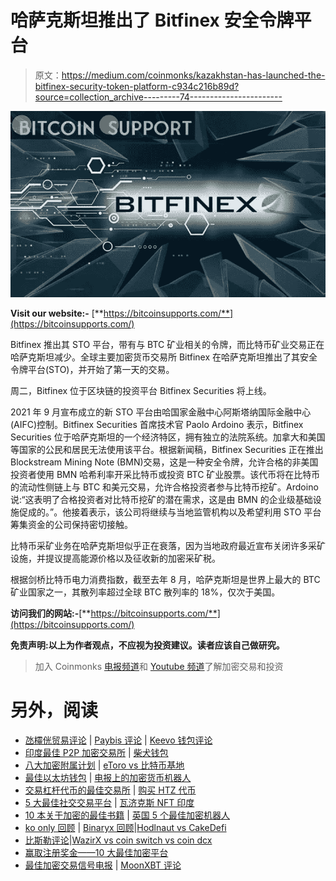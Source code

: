 # 哈萨克斯坦推出了 Bitfinex 安全令牌平台

> 原文：<https://medium.com/coinmonks/kazakhstan-has-launched-the-bitfinex-security-token-platform-c934c216b89d?source=collection_archive---------74----------------------->

![](img/b66d08fd5a95fb8b898e93e47179c9be.png)

**Visit our website:-** [**https://bitcoinsupports.com/**](https://bitcoinsupports.com/)

Bitfinex 推出其 STO 平台，带有与 BTC 矿业相关的令牌，而比特币矿业交易正在哈萨克斯坦减少。全球主要加密货币交易所 Bitfinex 在哈萨克斯坦推出了其安全令牌平台(STO)，并开始了第一天的交易。

周二，Bitfinex 位于区块链的投资平台 Bitfinex Securities 将上线。

2021 年 9 月宣布成立的新 STO 平台由哈国家金融中心阿斯塔纳国际金融中心(AIFC)控制。Bitfinex Securities 首席技术官 Paolo Ardoino 表示，Bitfinex Securities 位于哈萨克斯坦的一个经济特区，拥有独立的法院系统。加拿大和美国等国家的公民和居民无法使用该平台。根据新闻稿，Bitfinex Securities 正在推出 Blockstream Mining Note (BMN)交易，这是一种安全令牌，允许合格的非美国投资者使用 BMN 哈希利率开采比特币或投资 BTC 矿业股票。该代币将在比特币的流动性侧链上与 BTC 和美元交易，允许合格投资者参与比特币挖矿。Ardoino 说:“这表明了合格投资者对比特币挖矿的潜在需求，这是由 BMN 的企业级基础设施促成的。”。他接着表示，该公司将继续与当地监管机构以及希望利用 STO 平台筹集资金的公司保持密切接触。

比特币采矿业务在哈萨克斯坦似乎正在衰落，因为当地政府最近宣布关闭许多采矿设施，并提议提高能源价格以及征收新的加密采矿税。

根据剑桥比特币电力消费指数，截至去年 8 月，哈萨克斯坦是世界上最大的 BTC 矿业国家之一，其散列率超过全球 BTC 散列率的 18%，仅次于美国。

**访问我们的网站:-**[**https://bitcoinsupports.com/**](https://bitcoinsupports.com/)

**免责声明:以上为作者观点，不应视为投资建议。读者应该自己做研究。**

> 加入 Coinmonks [电报频道](https://t.me/coincodecap)和 [Youtube 频道](https://www.youtube.com/c/coinmonks/videos)了解加密交易和投资

# 另外，阅读

*   [氹欞侊贸易评论](https://coincodecap.com/anny-trade-review) | [Paybis 评论](https://coincodecap.com/paybis-review) | [Keevo 钱包评论](https://coincodecap.com/keevo-wallet-review)
*   [印度最佳 P2P 加密交易所](https://coincodecap.com/p2p-crypto-exchanges-in-india) | [柴犬钱包](https://coincodecap.com/baby-shiba-inu-wallets)
*   [八大加密附属计划](https://coincodecap.com/crypto-affiliate-programs) | [eToro vs 比特币基地](https://coincodecap.com/etoro-vs-coinbase)
*   [最佳以太坊钱包](https://coincodecap.com/best-ethereum-wallets) | [电报上的加密货币机器人](https://coincodecap.com/telegram-crypto-bots)
*   [交易杠杆代币的最佳交易所](https://coincodecap.com/leveraged-token-exchanges) | [购买 HTZ 代币](https://coincodecap.com/how-to-buy-htz-token)
*   [5 大最佳社交交易平台](https://coincodecap.com/best-social-trading-platforms) | [瓦济克斯 NFT 印度](https://coincodecap.com/wazirx-nft-india)
*   [10 本关于加密的最佳书籍](https://coincodecap.com/best-crypto-books) | [英国 5 个最佳加密机器人](https://coincodecap.com/uk-trading-bots)
*   [ko only 回顾](https://coincodecap.com/koinly-review) | [Binaryx 回顾](https://coincodecap.com/binaryx-review)|[Hodlnaut vs CakeDefi](https://coincodecap.com/hodlnaut-vs-cakedefi-vs-celsius)
*   [比斯勒评论](https://coincodecap.com/bitsler-review)|[WazirX vs coin switch vs coin dcx](https://coincodecap.com/wazirx-vs-coinswitch-vs-coindcx)
*   [赢取注册奖金——10 大最佳加密平台](https://coincodecap.com/earn-sign-up-bonus)
*   [最佳加密交易信号电报](/coinmonks/best-crypto-signals-telegram-5785cdbc4b2b) | [MoonXBT 评论](/coinmonks/moonxbt-review-6e4ab26d037)